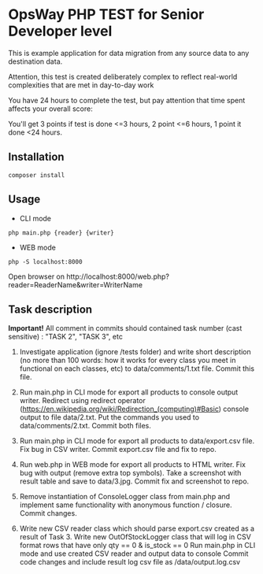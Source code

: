 OpsWay PHP TEST for Senior Developer level
============

This is example application for data migration from any source data to any destination data.

Attention, this test is created deliberately complex to reflect real-world complexities that are met in day-to-day work

You have 24 hours to complete the test, but pay attention that time spent affects your overall score:

You'll get 3 points if test is done <=3 hours, 2 point <=6 hours, 1 point it done <24 hours.  

Installation
------------

 
```
composer install
```

Usage
------

* CLI mode
```
php main.php {reader} {writer}
```
* WEB mode
```
php -S localhost:8000
```
  Open browser on http://localhost:8000/web.php?reader=ReaderName&writer=WriterName
  


Task description 
-------

**Important!** All comment in commits should contained task number (cast sensitive) : "TASK 2", "TASK 3", etc

1. Investigate application (ignore /tests folder) and write short description (no more than 100 words: how it works for every class you meet in functional on each classes, etc) to data/comments/1.txt file. Commit this file.

2. Run main.php in CLI mode for export all products to console output writer. 
Redirect using redirect operator (https://en.wikipedia.org/wiki/Redirection_(computing)#Basic) console output to file data/2.txt. 
Put the commands you used to data/comments/2.txt. Commit both files.

3. Run main.php in CLI mode for export all products to data/export.csv file. 
Fix bug in CSV writer. Commit export.csv file and fix to repo.

4. Run web.php in WEB mode for export all products to HTML writer. 
Fix bug with output (remove extra top symbols). 
Take a screenshot with result table and save to data/3.jpg. 
Commit fix and screenshot to repo.

5. Remove instantiation of ConsoleLogger class from main.php and implement same functionality with anonymous function / closure. 
Commit changes.

6. Write new CSV reader class which should parse export.csv created as a result of Task 3. 
Write new OutOfStockLogger class that will log in CSV format rows that have only qty == 0 & is_stock == 0
Run main.php in CLI mode and use created CSV reader and output data to console
Commit code changes and include result log csv file as /data/output.log.csv
